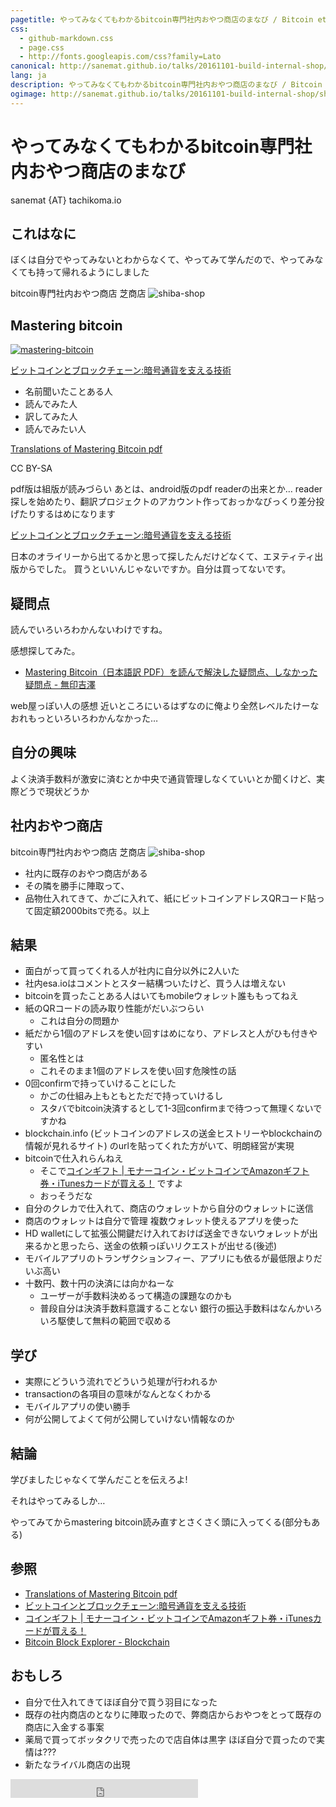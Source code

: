 ```yaml
---
pagetitle: やってみなくてもわかるbitcoin専門社内おやつ商店のまなび / Bitcoin etc #2
css:
  - github-markdown.css
  - page.css
  - http://fonts.googleapis.com/css?family=Lato
canonical: http://sanemat.github.io/talks/20161101-build-internal-shop/
lang: ja
description: やってみなくてもわかるbitcoin専門社内おやつ商店のまなび / Bitcoin etc #2
ogimage: http://sanemat.github.io/talks/20161101-build-internal-shop/shiba-shop.jpg
---
```

<script type="text/javascript">
  window.analytics=window.analytics||[],window.analytics.methods=["identify","group","track","page","pageview","alias","ready","on","once","off","trackLink","trackForm","trackClick","trackSubmit"],window.analytics.factory=function(t){return function(){var a=Array.prototype.slice.call(arguments);return a.unshift(t),window.analytics.push(a),window.analytics}};for(var i=0;i<window.analytics.methods.length;i++){var key=window.analytics.methods[i];window.analytics[key]=window.analytics.factory(key)}window.analytics.load=function(t){if(!document.getElementById("analytics-js")){var a=document.createElement("script");a.type="text/javascript",a.id="analytics-js",a.async=!0,a.src=("https:"===document.location.protocol?"https://":"http://")+"cdn.segment.io/analytics.js/v1/"+t+"/analytics.min.js";var n=document.getElementsByTagName("script")[0];n.parentNode.insertBefore(a,n)}},window.analytics.SNIPPET_VERSION="2.0.9",
  window.analytics.load("ig7q6np7c1");
  window.analytics.page();
</script>

# やってみなくてもわかるbitcoin専門社内おやつ商店のまなび

sanemat {AT} tachikoma.io

## これはなに

ぼくは自分でやってみないとわからなくて、やってみて学んだので、やってみなくても持って帰れるようにしました


bitcoin専門社内おやつ商店 芝商店
![shiba-shop](./shiba-shop.jpg)

## Mastering bitcoin

[![mastering-bitcoin](./mastering-bitcoin.jpg)](https://www.bitcoinbook.info/translations-of-mastering-bitcoin/)

[ビットコインとブロックチェーン:暗号通貨を支える技術](https://www.amazon.co.jp/dp/4757103670)

- 名前聞いたことある人
- 読んでみた人
- 訳してみた人
- 読んでみたい人

[Translations of Mastering Bitcoin pdf](https://www.bitcoinbook.info/translations-of-mastering-bitcoin/)

CC BY-SA

pdf版は組版が読みづらい あとは、android版のpdf readerの出来とか…
reader探しを始めたり、翻訳プロジェクトのアカウント作っておっかなびっくり差分投げたりするはめになります

[ビットコインとブロックチェーン:暗号通貨を支える技術](https://www.amazon.co.jp/dp/4757103670)

日本のオライリーから出てるかと思って探したんだけどなくて、エヌティティ出版からでした。
買うといいんじゃないですか。自分は買ってないです。

## 疑問点

読んでいろいろわかんないわけですね。

感想探してみた。

- [Mastering Bitcoin（日本語訳 PDF）を読んで解決した疑問点、しなかった疑問点 - 無印吉澤](http://muziyoshiz.hatenablog.com/entry/2016/02/25/011117)

web屋っぽい人の感想 近いところにいるはずなのに俺より全然レベルたけーな おれもっといろいろわかんなかった…


## 自分の興味

よく決済手数料が激安に済むとか中央で通貨管理しなくていいとか聞くけど、実際どうで現状どうか

## 社内おやつ商店

bitcoin専門社内おやつ商店 芝商店
![shiba-shop](./shiba-shop.jpg)

- 社内に既存のおやつ商店がある
- その隣を勝手に陣取って、
- 品物仕入れてきて、かごに入れて、紙にビットコインアドレスQRコード貼って固定額2000bitsで売る。以上


## 結果

- 面白がって買ってくれる人が社内に自分以外に2人いた
- 社内esa.ioはコメントとスター結構ついたけど、買う人は増えない
- bitcoinを買ったことある人はいてもmobileウォレット誰ももってねえ
- 紙のQRコードの読み取り性能がだいぶつらい
    - これは自分の問題か
- 紙だから1個のアドレスを使い回すはめになり、アドレスと人がひも付きやすい
    - 匿名性とは
    - これそのまま1個のアドレスを使い回す危険性の話
- 0回confirmで持っていけることにした
    - かごの仕組み上もともとただで持っていけるし
    - スタバでbitcoin決済するとして1-3回confirmまで待つって無理くないですかね
- blockchain.info (ビットコインのアドレスの送金ヒストリーやblockchainの情報が見れるサイト) のurlを貼ってくれた方がいて、明朗経営が実現
- bitcoinで仕入れらんねえ
    - そこで[コインギフト | モナーコイン・ビットコインでAmazonギフト券・iTunesカードが買える！](https://coingift.jp/) ですよ
    - おっそうだな
- 自分のクレカで仕入れて、商店のウォレットから自分のウォレットに送信
- 商店のウォレットは自分で管理 複数ウォレット使えるアプリを使った
- HD walletにして拡張公開鍵だけ入れておけば送金できないウォレットが出来るかと思ったら、送金の依頼っぽいリクエストが出せる(後述)
- モバイルアプリのトランザクションフィー、アプリにも依るが最低限よりだいぶ高い
- 十数円、数十円の決済には向かねーな
    - ユーザーが手数料決めるって構造の課題なのかも
    - 普段自分は決済手数料意識することない 銀行の振込手数料はなんかいろいろ駆使して無料の範囲で収める

## 学び

- 実際にどういう流れでどういう処理が行われるか
- transactionの各項目の意味がなんとなくわかる
- モバイルアプリの使い勝手
- 何が公開してよくて何が公開していけない情報なのか

## 結論

学びましたじゃなくて学んだことを伝えろよ!

それはやってみるしか…

やってみてからmastering bitcoin読み直すとさくさく頭に入ってくる(部分もある)

## 参照

- [Translations of Mastering Bitcoin pdf](https://www.bitcoinbook.info/translations-of-mastering-bitcoin/)
- [ビットコインとブロックチェーン:暗号通貨を支える技術](https://www.amazon.co.jp/dp/4757103670)
- [コインギフト | モナーコイン・ビットコインでAmazonギフト券・iTunesカードが買える！](https://coingift.jp/)
- [Bitcoin Block Explorer - Blockchain](https://blockchain.info/)

## おもしろ

- 自分で仕入れてきてほぼ自分で買う羽目になった
- 既存の社内商店のとなりに陣取ったので、弊商店からおやつをとって既存の商店に入金する事案
- 薬局で買ってボッタクリで売ったので店自体は黒字 ほぼ自分で買ったので実情は???
- 新たなライバル商店の出現


<iframe src="http://expando.github.io/add/?u=http%3A%2F%2Fsanemat.github.io%2Ftalks%2F20161101-build-internal-shop%2F&t=%82%E2%82%C1%82%C4%82%DD%82%C8%82%AD%82%C4%82%E0%82%ED%82%A9%82%E9bitcoin%90%EA%96%E5%8E%D0%93%E0%82%A8%82%E2%82%C2%8F%A4%93X%82%CC%82%DC%82%C8%82%D1%20%2F%20Bitcoin%20etc%20%232" frameborder=0 frametransparency=1 scrolling=no height=30 width=300>
</iframe>
